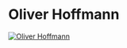 ## 

# Oliver Hoffmann

[![Oliver Hoffmann](https://res.cloudinary.com/ontore/image/upload/ar_16:9,c_fill,g_auto,e_sharpen/v1490167322/IMG_20160906_160932_ozmwwn.jpg)](https://www.linkedin.com/in/ontore/)

